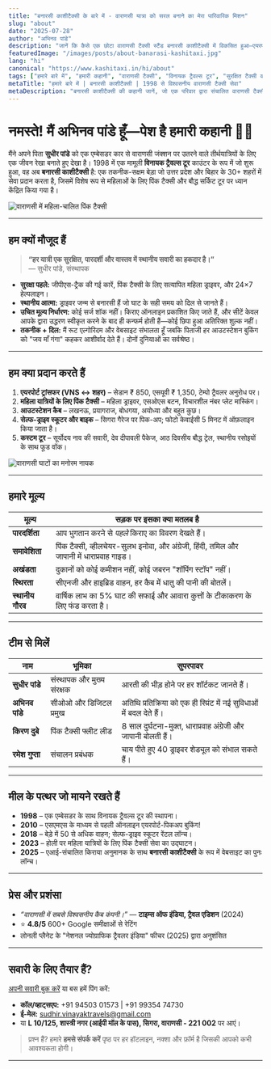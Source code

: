 ```yaml
---
title: "बनारसी काशीटैक्सी के बारे में - वाराणसी यात्रा को सरल बनाने का मेरा पारिवारिक मिशन"
slug: "about"
date: "2025-07-28"
author: "अभिनव पांडे"
description: "जानें कि कैसे एक छोटा वाराणसी टैक्सी स्टैंड बनारसी काशीटैक्सी में विकसित हुआ—एयरपोर्ट पिकअप, पिंक टैक्सी, विशेष टूर और सुरक्षित सेल्फ-ड्राइव रेंटल के लिए आपका विश्वसनीय साथी।"
featuredImage: "/images/posts/about-banarasi-kashitaxi.jpg"
lang: "hi"
canonical: "https://www.kashitaxi.in/hi/about"
tags: ["हमारे बारे में", "हमारी कहानी", "वाराणसी टैक्सी", "विनायक ट्रैवल्स टूर", "सुरक्षित टैक्सी वाराणसी"]
metaTitle: "हमारे बारे में | बनारसी काशीटैक्सी | 1998 से विश्वसनीय वाराणसी टैक्सी सेवा"
metaDescription: "बनारसी काशीटैक्सी की कहानी जानें, जो एक परिवार द्वारा संचालित वाराणसी टैक्सी सेवा है। हम विश्वसनीय एयरपोर्ट ट्रांसफर, महिलाओं के लिए पिंक टैक्सी और कस्टम टूर प्रदान करते हैं।"
---
```


# नमस्ते! मैं अभिनव पांडे हूँ—पेश है हमारी कहानी 🚖✨

मैंने अपने पिता **सुधीर पांडे** को एक एम्बेसडर कार से वाराणसी जंक्शन पर उतरने वाले तीर्थयात्रियों के लिए एक जीवन रेखा बनाते हुए देखा है। 1998 में एक मामूली **विनायक ट्रैवल्स टूर** काउंटर के रूप में जो शुरू हुआ, वह अब **बनारसी काशीटैक्सी** है: एक तकनीक-सक्षम बेड़ा जो उत्तर प्रदेश और बिहार के 30+ शहरों में सेवा प्रदान करता है, जिसमें विशेष रूप से महिलाओं के लिए पिंक टैक्सी और बौद्ध सर्किट टूर पर ध्यान केंद्रित किया गया है।

![वाराणसी में महिला-चालित पिंक टैक्सी](/images/lady-taxi.jpeg "वाराणसी में महिला-चालित पिंक टैक्सी")

---

## हम क्यों मौजूद हैं

> **“हर यात्री एक सुरक्षित, पारदर्शी और वास्तव में स्थानीय सवारी का हकदार है।”**  
> — सुधीर पांडे, संस्थापक

* **सुरक्षा पहले:** जीपीएस-ट्रैक की गई कारें, पिंक टैक्सी के लिए सत्यापित महिला ड्राइवर, और 24×7 हेल्पलाइन।
* **स्थानीय आत्मा:** ड्राइवर जन्म से बनारसी हैं जो घाट के सही समय को दिल से जानते हैं।
* **उचित मूल्य निर्धारण:** कोई सर्ज शॉक नहीं। किराए ऑनलाइन प्रकाशित किए जाते हैं, और सीटें केवल आपके द्वारा उद्धरण स्वीकृत करने के बाद ही कन्फर्म होती हैं—कोई छिपा हुआ अतिरिक्त शुल्क नहीं।
* **तकनीक + दिल:** मैं रूट एल्गोरिदम और वेबसाइट संभालता हूँ जबकि पिताजी हर आउटस्टेशन बुकिंग को "जय माँ गंगा" कहकर आशीर्वाद देते हैं। दोनों दुनियाओं का सर्वश्रेष्ठ।

---

## हम क्या प्रदान करते हैं

1. **एयरपोर्ट ट्रांसफर (VNS ↔ शहर)** – सेडान ₹ 850, एसयूवी ₹ 1,350, टेम्पो ट्रैवलर अनुरोध पर।
2. **महिला यात्रियों के लिए पिंक टैक्सी** – महिला ड्राइवर, एसओएस बटन, विचारशील नंबर प्लेट मास्किंग।
3. **आउटस्टेशन कैब** – लखनऊ, प्रयागराज, बोधगया, अयोध्या और बहुत कुछ।
4. **सेल्फ-ड्राइव स्कूटर और बाइक** – सिगरा गैरेज पर पिक-अप; फोटो केवाईसी 5 मिनट में ऑफ़लाइन किया जाता है।
5. **कस्टम टूर** – सूर्योदय नाव की सवारी, देव दीपावली पैकेज, आठ दिवसीय बौद्ध ट्रेल, स्थानीय रसोइयों के साथ फूड वॉक।

![वाराणसी घाटों का मनोरम नायक](/images/varanasi-hero.png "सूर्योदय के समय वाराणसी के घाट")

---

## हमारे मूल्य

| मूल्य | सड़क पर इसका क्या मतलब है |
|-------|---------------------------|
| **पारदर्शिता** | आप भुगतान करने से *पहले* किराए का विवरण देखते हैं। |
| **समावेशिता** | पिंक टैक्सी, व्हीलचेयर-सुलभ इनोवा, और अंग्रेजी, हिंदी, तमिल और जापानी में धाराप्रवाह गाइड। |
| **अखंडता** | दुकानों को कोई कमीशन नहीं, कोई जबरन "शॉपिंग स्टॉप" नहीं। |
| **स्थिरता** | सीएनजी और हाइब्रिड वाहन, हर कैब में धातु की पानी की बोतलें। |
| **स्थानीय गौरव** | वार्षिक लाभ का 5% घाट की सफाई और आवारा कुत्तों के टीकाकरण के लिए फंड करता है। |

---

## टीम से मिलें

| नाम | भूमिका | सुपरपावर |
|------|------|------------|
| **सुधीर पांडे** | संस्थापक और मुख्य संरक्षक | आरती की भीड़ होने पर हर शॉर्टकट जानते हैं। |
| **अभिनव पांडे** | सीओओ और डिजिटल प्रमुख | अतिथि प्रतिक्रिया को एक ही स्प्रिंट में नई सुविधाओं में बदल देते हैं। |
| **किरण दुबे** | पिंक टैक्सी फ्लीट लीड | 8 साल दुर्घटना-मुक्त, धाराप्रवाह अंग्रेजी और जापानी बोलती हैं। |
| **रमेश गुप्ता** | संचालन प्रबंधक | चाय पीते हुए 40 ड्राइवर शेड्यूल को संभाल सकते हैं। |

---

## मील के पत्थर जो मायने रखते हैं

* **1998** – एक एम्बेसडर के साथ विनायक ट्रैवल्स टूर की स्थापना।
* **2010** – एसएमएस के माध्यम से पहली ऑनलाइन एयरपोर्ट-पिकअप बुकिंग!
* **2018** – बेड़े में 50 से अधिक वाहन; सेल्फ-ड्राइव स्कूटर रेंटल लॉन्च।
* **2023** – होली पर महिला यात्रियों के लिए पिंक टैक्सी सेवा का उद्घाटन।
* **2025** – एआई-संचालित किराया अनुमानक के साथ **बनारसी काशीटैक्सी** के रूप में वेबसाइट का पुनः लॉन्च।

---

## प्रेस और प्रशंसा

- *“वाराणसी में सबसे विश्वसनीय कैब कंपनी।”* — **टाइम्स ऑफ इंडिया, ट्रैवल एडिशन** (2024)
- ⭐ **4.8/5** 600+ Google समीक्षाओं से रेटिंग
- लोनली प्लैनेट के "नेशनल ज्योग्राफिक ट्रैवलर इंडिया" फीचर (2025) द्वारा अनुशंसित

---

## सवारी के लिए तैयार हैं?

[अपनी सवारी बुक करें](https://www.kashitaxi.in/hi/book) या बस हमें पिंग करें:

* **कॉल/व्हाट्सएप:** +91 94503 01573 | +91 99354 74730
* **ई-मेल:** sudhir.vinayaktravels@gmail.com
* या **L 10/125, शास्त्री नगर (आईपी मॉल के पास), सिगरा, वाराणसी - 221 002** पर आएं।

> प्रश्न हैं? हमारे **हमसे संपर्क करें** पृष्ठ पर हर हॉटलाइन, नक्शा और फ़ॉर्म है जिसकी आपको कभी आवश्यकता होगी।

---
